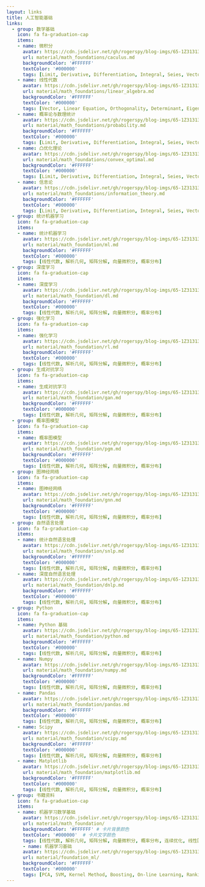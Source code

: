 ```yaml
---
layout: links     
title: 人工智能基础  
links:
  - group: 数学基础
    icon: fa fa-graduation-cap
    items:
    - name: 微积分
      avatar: https://cdn.jsdelivr.net/gh/rogerspy/blog-imgs/65-1Z31313530JC.jpeg
      url: material/math_foundations/caculus.md
      backgroundColor: '#FFFFFF'
      textColor: '#000000'
      tags: [Limit, Derivative, Differentiation, Integral, Seies, Vector]
    - name: 线性代数
      avatar: https://cdn.jsdelivr.net/gh/rogerspy/blog-imgs/65-1Z31313530JC.jpeg
      url: material/math_foundations/linear_algebra.md
      backgroundColor: '#FFFFFF'
      textColor: '#000000'
      tags: [Vector, Linear Equation, Orthogonality, Determinant, Eigenvalue, SVD]
    - name: 概率论与数理统计
      avatar: https://cdn.jsdelivr.net/gh/rogerspy/blog-imgs/65-1Z31313530JC.jpeg
      url: material/math_foundations/probability.md
      backgroundColor: '#FFFFFF'
      textColor: '#000000'
      tags: [Limit, Derivative, Differentiation, Integral, Seies, Vector]
    - name: 凸优化理论
      avatar: https://cdn.jsdelivr.net/gh/rogerspy/blog-imgs/65-1Z31313530JC.jpeg
      url: material/math_foundations/convex_optimal.md
      backgroundColor: '#FFFFFF'
      textColor: '#000000'
      tags: [Limit, Derivative, Differentiation, Integral, Seies, Vector]
    - name: 信息论
      avatar: https://cdn.jsdelivr.net/gh/rogerspy/blog-imgs/65-1Z31313530JC.jpeg
      url: material/math_foundations/information_theory.md
      backgroundColor: '#FFFFFF'
      textColor: '#000000'
      tags: [Limit, Derivative, Differentiation, Integral, Seies, Vector]
  - group: 统计机器学习
    icon: fa fa-graduation-cap
    items:
    - name: 统计机器学习
      avatar: https://cdn.jsdelivr.net/gh/rogerspy/blog-imgs/65-1Z31313530JC.jpeg
      url: material/math_foundation/ml.md
      backgroundColor: '#FFFFFF'
      textColor: '#000000'
      tags: [线性代数, 解析几何, 矩阵分解, 向量微积分, 概率分布]
  - group: 深度学习
    icon: fa fa-graduation-cap
    items:
    - name: 深度学习
      avatar: https://cdn.jsdelivr.net/gh/rogerspy/blog-imgs/65-1Z31313530JC.jpeg
      url: material/math_foundation/dl.md
      backgroundColor: '#FFFFFF'
      textColor: '#000000'
      tags: [线性代数, 解析几何, 矩阵分解, 向量微积分, 概率分布]
  - group: 强化学习
    icon: fa fa-graduation-cap
    items:
    - name: 强化学习
      avatar: https://cdn.jsdelivr.net/gh/rogerspy/blog-imgs/65-1Z31313530JC.jpeg
      url: material/math_foundation/rl.md
      backgroundColor: '#FFFFFF'
      textColor: '#000000'
      tags: [线性代数, 解析几何, 矩阵分解, 向量微积分, 概率分布]
  - group: 生成对抗学习
    icon: fa fa-graduation-cap
    items:
    - name: 生成对抗学习
      avatar: https://cdn.jsdelivr.net/gh/rogerspy/blog-imgs/65-1Z31313530JC.jpeg
      url: material/math_foundation/gan.md
      backgroundColor: '#FFFFFF'
      textColor: '#000000'
      tags: [线性代数, 解析几何, 矩阵分解, 向量微积分, 概率分布]
  - group: 概率图模型
    icon: fa fa-graduation-cap
    items:
    - name: 概率图模型
      avatar: https://cdn.jsdelivr.net/gh/rogerspy/blog-imgs/65-1Z31313530JC.jpeg
      url: material/math_foundation/pgm.md
      backgroundColor: '#FFFFFF'
      textColor: '#000000'
      tags: [线性代数, 解析几何, 矩阵分解, 向量微积分, 概率分布]
  - group: 图神经网络
    icon: fa fa-graduation-cap
    items:
    - name: 图神经网络
      avatar: https://cdn.jsdelivr.net/gh/rogerspy/blog-imgs/65-1Z31313530JC.jpeg
      url: material/math_foundation/gnn.md
      backgroundColor: '#FFFFFF'
      textColor: '#000000'
      tags: [线性代数, 解析几何, 矩阵分解, 向量微积分, 概率分布]
  - group: 自然语言处理
    icon: fa fa-graduation-cap
    items:
    - name: 统计自然语言处理
      avatar: https://cdn.jsdelivr.net/gh/rogerspy/blog-imgs/65-1Z31313530JC.jpeg
      url: material/math_foundation/snlp.md
      backgroundColor: '#FFFFFF'
      textColor: '#000000'
      tags: [线性代数, 解析几何, 矩阵分解, 向量微积分, 概率分布]
    - name: 深度自然语言处理
      avatar: https://cdn.jsdelivr.net/gh/rogerspy/blog-imgs/65-1Z31313530JC.jpeg
      url: material/math_foundation/dnlp.md
      backgroundColor: '#FFFFFF'
      textColor: '#000000'
      tags: [线性代数, 解析几何, 矩阵分解, 向量微积分, 概率分布]
  - group: Python
    icon: fa fa-graduation-cap
    items:
    - name: Python 基础
      avatar: https://cdn.jsdelivr.net/gh/rogerspy/blog-imgs/65-1Z31313530JC.jpeg
      url: material/math_foundation/python.md
      backgroundColor: '#FFFFFF'
      textColor: '#000000'
      tags: [线性代数, 解析几何, 矩阵分解, 向量微积分, 概率分布]
    - name: Numpy
      avatar: https://cdn.jsdelivr.net/gh/rogerspy/blog-imgs/65-1Z31313530JC.jpeg
      url: material/math_foundation/numpy.md
      backgroundColor: '#FFFFFF'
      textColor: '#000000'
      tags: [线性代数, 解析几何, 矩阵分解, 向量微积分, 概率分布]
    - name: Pandas
      avatar: https://cdn.jsdelivr.net/gh/rogerspy/blog-imgs/65-1Z31313530JC.jpeg
      url: material/math_foundation/pandas.md
      backgroundColor: '#FFFFFF'
      textColor: '#000000'
      tags: [线性代数, 解析几何, 矩阵分解, 向量微积分, 概率分布]
    - name: Scipy
      avatar: https://cdn.jsdelivr.net/gh/rogerspy/blog-imgs/65-1Z31313530JC.jpeg
      url: material/math_foundation/scipy.md
      backgroundColor: '#FFFFFF'
      textColor: '#000000'
      tags: [线性代数, 解析几何, 矩阵分解, 向量微积分, 概率分布]
    - name: Matplotlib
      avatar: https://cdn.jsdelivr.net/gh/rogerspy/blog-imgs/65-1Z31313530JC.jpeg
      url: material/math_foundation/matplotlib.md
      backgroundColor: '#FFFFFF'
      textColor: '#000000'
      tags: [线性代数, 解析几何, 矩阵分解, 向量微积分, 概率分布]
  - group: 书籍资料
    icon: fa fa-graduation-cap
    items:
    - name: 机器学习数学基础
      avatar: https://cdn.jsdelivr.net/gh/rogerspy/blog-imgs/65-1Z31313530JC.jpeg
      url: material/math_foundation/
      backgroundColor: '#FFFFFF' # 卡片背景颜色
      textColor: '#000000'  # 卡片文字颜色
      tags: [线性代数, 解析几何, 矩阵分解, 向量微积分, 概率分布, 连续优化, 线性回归, 降维, 高斯混合模型, 分类]     # 标签
	  - name: 机器学习基础
      avatar: https://cdn.jsdelivr.net/gh/rogerspy/blog-imgs/65-1Z31313530JC.jpeg
      url: material/foundation_ml/
      backgroundColor: '#FFFFFF'
      textColor: '#000000'
      tags: [PCA, SVM, Kernel Method, Boosting, On-line Learning, Ranking]     # 标签
---
```


